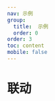 ```yaml
---
nav: 示例
group:
  title:  示例
  order: 0
order: 3
toc: content
mobile: false
---
```



# 联动

<code src="./examples/03-linkage"></code>
